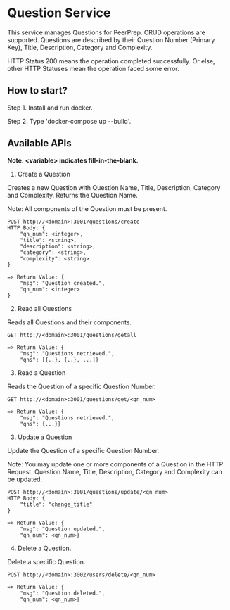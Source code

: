 # Question Service

This service manages Questions for PeerPrep. CRUD operations are supported. Questions are described by their Question Number (Primary Key), Title, Description, Category and Complexity.

HTTP Status 200 means the operation completed successfully. Or else, other HTTP Statuses mean the operation faced some error.

## How to start?

Step 1. Install and run docker.

Step 2. Type 'docker-compose up --build'.

## Available APIs

**Note: \<variable> indicates fill-in-the-blank.**

1. Create a Question

Creates a new Question with Question Name, Title, Description, Category and Complexity. Returns the Question Name.

Note: All components of the Question must be present.

```
POST http://<domain>:3001/questions/create
HTTP Body: {
    "qn_num": <integer>,
    "title": <string>,
    "description": <string>,
    "category": <string>,
    "complexity": <string>
}

=> Return Value: {
    "msg": "Question created.",
    "qn_num": <integer>
}
```

2. Read all Questions

Reads all Questions and their components.

```
GET http://<domain>:3001/questions/getall

=> Return Value: {
    "msg": "Questions retrieved.",
    "qns": [{..}, {..}, ...]}
```

3. Read a Question

Reads the Question of a specific Question Number.

```
GET http://<domain>:3001/questions/get/<qn_num>

=> Return Value: {
    "msg": "Questions retrieved.",
    "qns": {...}}
```

3. Update a Question

Update the Question of a specific Question Number.

Note: You may update one or more components of a Question in the HTTP Request. Question Name, Title, Description, Category and Complexity can be updated.

```
POST http://<domain>:3001/questions/update/<qn_num>
HTTP Body: {
    "title": "change_title"
}

=> Return Value: {
    "msg": "Question updated.",
    "qn_num": <qn_num>}
```

4. Delete a Question.

Delete a specific Question.

```
POST http://<domain>:3002/users/delete/<qn_num>

=> Return Value: {
    "msg": "Question deleted.",
    "qn_num": <qn_num>}
```
